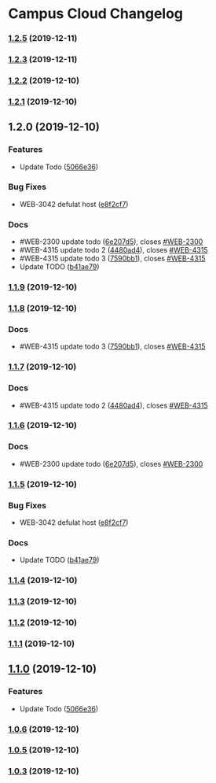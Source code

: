 # Campus Cloud Changelog

### [1.2.5](https://gitlab.com/oohlalamobile-web/cc_front_end/compare/v1.2.3...v1.2.5) (2019-12-11)

### [1.2.3](https://gitlab.com/oohlalamobile-web/cc_front_end/compare/v1.2.2...v1.2.3) (2019-12-11)

### [1.2.2](https://gitlab.com/oohlalamobile-web/cc_front_end/compare/v1.2.1...v1.2.2) (2019-12-10)

### [1.2.1](https://gitlab.com/oohlalamobile-web/cc_front_end/compare/v1.2.0...v1.2.1) (2019-12-10)

## 1.2.0 (2019-12-10)

### Features

- Update Todo ([5066e36](https://gitlab.com/oohlalamobile-web/cc_front_end/commit/5066e360e958eaa14fabad172198c0cb464bbc7c))

### Bug Fixes

- WEB-3042 defulat host ([e8f2cf7](https://gitlab.com/oohlalamobile-web/cc_front_end/commit/e8f2cf79d1ef4bc78f4ac974c9da547048f004fb))

### Docs

- #WEB-2300 update todo ([6e207d5](https://gitlab.com/oohlalamobile-web/cc_front_end/commit/6e207d5bee1378ba87f33ed24dae2e33a2ef70ee)), closes [#WEB-2300](https://oohlalaproduct.atlassian.net/browse/WEB-2300)
- #WEB-4315 update todo 2 ([4480ad4](https://gitlab.com/oohlalamobile-web/cc_front_end/commit/4480ad4cfc0820e5c2c906b7d9e4ba629cfeeb4f)), closes [#WEB-4315](https://oohlalaproduct.atlassian.net/browse/WEB-4315)
- #WEB-4315 update todo 3 ([7590bb1](https://gitlab.com/oohlalamobile-web/cc_front_end/commit/7590bb14c630f7ad4b5fd7d18a561aaf361b83ef)), closes [#WEB-4315](https://oohlalaproduct.atlassian.net/browse/WEB-4315)
- Update TODO ([b41ae79](https://gitlab.com/oohlalamobile-web/cc_front_end/commit/b41ae79ced5936d3badd4a5639d30edce68aaa15))

### [1.1.9](https://gitlab.com/oohlalamobile-web/cc_front_end/compare/v1.1.8...v1.1.9) (2019-12-10)

### [1.1.8](https://gitlab.com/oohlalamobile-web/cc_front_end/compare/v1.1.7...v1.1.8) (2019-12-10)

### Docs

- #WEB-4315 update todo 3 ([7590bb1](https://gitlab.com/oohlalamobile-web/cc_front_end/commit/7590bb14c630f7ad4b5fd7d18a561aaf361b83ef)), closes [#WEB-4315](https://oohlalaproduct.atlassian.net/browse/WEB-4315)

### [1.1.7](https://gitlab.com/oohlalamobile-web/cc_front_end/compare/v1.1.6...v1.1.7) (2019-12-10)

### Docs

- #WEB-4315 update todo 2 ([4480ad4](https://gitlab.com/oohlalamobile-web/cc_front_end/commit/4480ad4cfc0820e5c2c906b7d9e4ba629cfeeb4f)), closes [#WEB-4315](https://gitlab.com/oohlalamobile-web/cc_front_end/issues/WEB-4315)

### [1.1.6](https://gitlab.com/oohlalamobile-web/cc_front_end/compare/v1.1.5...v1.1.6) (2019-12-10)

### Docs

- #WEB-2300 update todo ([6e207d5](https://gitlab.com/oohlalamobile-web/cc_front_end/commit/6e207d5bee1378ba87f33ed24dae2e33a2ef70ee)), closes [#WEB-2300](https://gitlab.com/oohlalamobile-web/cc_front_end/issues/WEB-2300)

### [1.1.5](https://gitlab.com/oohlalamobile-web/cc_front_end/compare/v1.1.4...v1.1.5) (2019-12-10)

### Bug Fixes

- WEB-3042 defulat host ([e8f2cf7](https://gitlab.com/oohlalamobile-web/cc_front_end/commit/e8f2cf79d1ef4bc78f4ac974c9da547048f004fb))

### Docs

- Update TODO ([b41ae79](https://gitlab.com/oohlalamobile-web/cc_front_end/commit/b41ae79ced5936d3badd4a5639d30edce68aaa15))

### [1.1.4](https://gitlab.com/oohlalamobile-web/cc_front_end/compare/v1.1.3...v1.1.4) (2019-12-10)

### [1.1.3](https://gitlab.com/oohlalamobile-web/cc_front_end/compare/v1.1.2...v1.1.3) (2019-12-10)

### [1.1.2](https://gitlab.com/oohlalamobile-web/cc_front_end/compare/v1.1.1...v1.1.2) (2019-12-10)

### [1.1.1](https://gitlab.com/oohlalamobile-web/cc_front_end/compare/v1.1.0...v1.1.1) (2019-12-10)

## [1.1.0](https://gitlab.com/oohlalamobile-web/cc_front_end/compare/v1.0.6...v1.1.0) (2019-12-10)

### Features

- Update Todo ([5066e36](https://gitlab.com/oohlalamobile-web/cc_front_end/commit/5066e360e958eaa14fabad172198c0cb464bbc7c))

### [1.0.6](https://gitlab.com/oohlalamobile-web/cc_front_end/compare/v1.0.5...v1.0.6) (2019-12-10)

### [1.0.5](https://gitlab.com/oohlalamobile-web/cc_front_end/compare/v1.0.1...v1.0.5) (2019-12-10)

### [1.0.3](https://gitlab.com/oohlalamobile-web/cc_front_end/compare/v1.0.1...v1.0.3) (2019-12-10)
